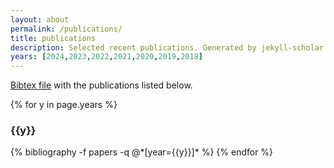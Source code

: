 ```yaml
---
layout: about
permalink: /publications/
title: publications
description: Selected recent publications. Generated by jekyll-scholar.
years: [2024,2023,2022,2021,2020,2019,2018]
---
```

[Bibtex file](https://github.com/pgroth/INDElab/blob/master/_bibliography/papers.bib) with the publications listed below.

{% for y in page.years %}
  <h3 class="year">{{y}}</h3>
  {% bibliography -f papers -q @*[year={{y}}]* %}
{% endfor %}
